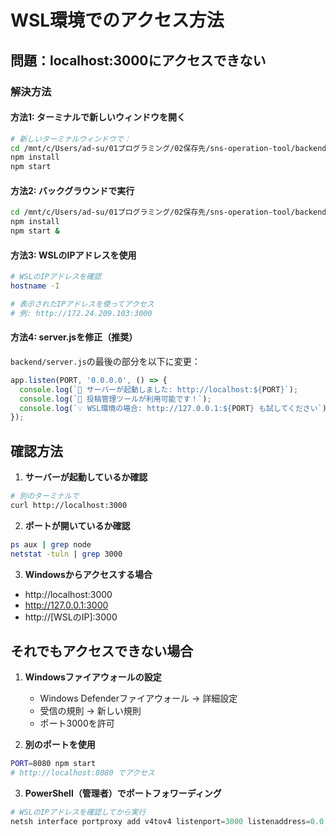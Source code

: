 # WSL環境でのアクセス方法

## 問題：localhost:3000にアクセスできない

### 解決方法

#### 方法1: ターミナルで新しいウィンドウを開く
```bash
# 新しいターミナルウィンドウで：
cd /mnt/c/Users/ad-su/01プログラミング/02保存先/sns-operation-tool/backend
npm install
npm start
```

#### 方法2: バックグラウンドで実行
```bash
cd /mnt/c/Users/ad-su/01プログラミング/02保存先/sns-operation-tool/backend
npm install
npm start &
```

#### 方法3: WSLのIPアドレスを使用
```bash
# WSLのIPアドレスを確認
hostname -I

# 表示されたIPアドレスを使ってアクセス
# 例: http://172.24.209.103:3000
```

#### 方法4: server.jsを修正（推奨）
`backend/server.js`の最後の部分を以下に変更：

```javascript
app.listen(PORT, '0.0.0.0', () => {
  console.log(`🚀 サーバーが起動しました: http://localhost:${PORT}`);
  console.log(`📝 投稿管理ツールが利用可能です！`);
  console.log(`💡 WSL環境の場合: http://127.0.0.1:${PORT} も試してください`);
});
```

## 確認方法

1. **サーバーが起動しているか確認**
```bash
# 別のターミナルで
curl http://localhost:3000
```

2. **ポートが開いているか確認**
```bash
ps aux | grep node
netstat -tuln | grep 3000
```

3. **Windowsからアクセスする場合**
- http://localhost:3000
- http://127.0.0.1:3000
- http://[WSLのIP]:3000

## それでもアクセスできない場合

1. **Windowsファイアウォールの設定**
   - Windows Defenderファイアウォール → 詳細設定
   - 受信の規則 → 新しい規則
   - ポート3000を許可

2. **別のポートを使用**
```bash
PORT=8080 npm start
# http://localhost:8080 でアクセス
```

3. **PowerShell（管理者）でポートフォワーディング**
```powershell
# WSLのIPアドレスを確認してから実行
netsh interface portproxy add v4tov4 listenport=3000 listenaddress=0.0.0.0 connectport=3000 connectaddress=[WSL-IP]
```